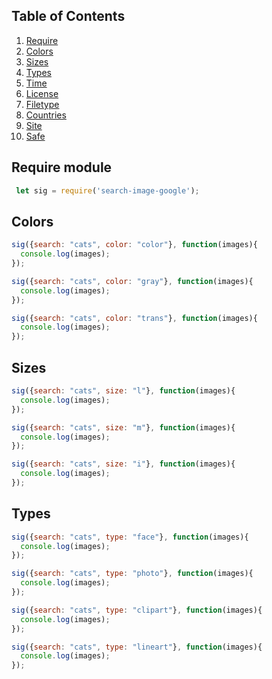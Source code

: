## Table of Contents
  1. [Require](#Require)
  1. [Colors](#Colors)
  1. [Sizes](#Sizes)
  1. [Types](#Types)
  1. [Time](#Time)
  1. [License](#License)
  1. [Filetype](#Filetype)
  1. [Countries](#Countries)
  1. [Site](#Site)
  1. [Safe](#Safe)
  
## Require module
  <a name="Require"></a><a name="1.1"></a>
 ```javascript
  let sig = require('search-image-google');
```

## Colors
  <a name="Colors"></a><a name="1.1"></a>
  ```javascript  
  sig({search: "cats", color: "color"}, function(images){
    console.log(images);
  });

  sig({search: "cats", color: "gray"}, function(images){
    console.log(images);
  });

  sig({search: "cats", color: "trans"}, function(images){
    console.log(images);
  });
  ```
## Sizes
  <a name="Sizes"></a><a name="1.1"></a>
  ```javascript  
  sig({search: "cats", size: "l"}, function(images){
    console.log(images);
  });

  sig({search: "cats", size: "m"}, function(images){
    console.log(images);
  });

  sig({search: "cats", size: "i"}, function(images){
    console.log(images);
  });
  ```
  
## Types
  <a name="Types"></a><a name="1.1"></a>
  ```javascript  
  sig({search: "cats", type: "face"}, function(images){
    console.log(images);
  });

  sig({search: "cats", type: "photo"}, function(images){
    console.log(images);
  });

  sig({search: "cats", type: "clipart"}, function(images){
    console.log(images);
  });
  
  sig({search: "cats", type: "lineart"}, function(images){
    console.log(images);
  });
  ```
